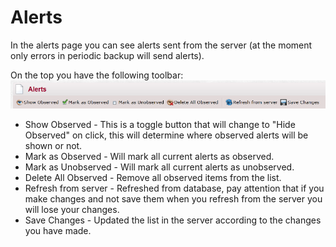 # Alerts
In the alerts page you can see alerts sent from the server (at the moment only errors in periodic backup will send alerts).  

On the top you have the following toolbar:  
![Tasks Fig 1](Images/studio_alerts_1.PNG)  

- Show Observed - This is a toggle button that will change to "Hide Observed" on click, this will determine where observed alerts will be shown or not.
- Mark as Observed - Will mark all current alerts as observed.
- Mark as Unobserved - Will mark all current alerts as unobserved.
- Delete All Observed - Remove all observed items from the list.
- Refresh from server - Refreshed from database, pay attention that if you make changes and not save them when you refresh from the server you will lose your changes.  
- Save Changes - Updated the list in the server according to the changes you have made.